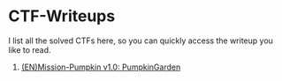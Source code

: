 # CTF-Writeups

I list all the solved CTFs here, so you can quickly access the writeup you like to read.


1. [(EN)Mission-Pumpkin v1.0: PumpkinGarden](https://github.com/shendayan/CTF-Writeups/blob/gh-pages/[EN]PumpkinGarden.md)

